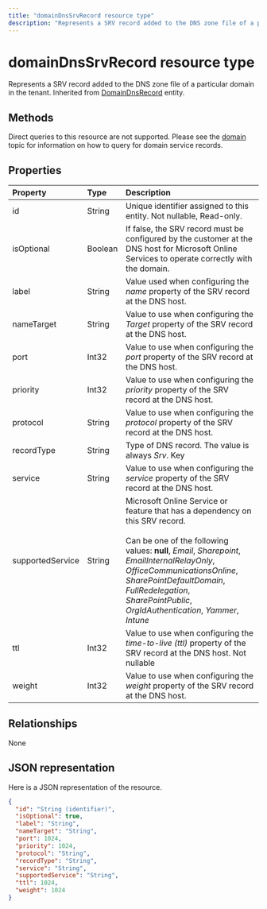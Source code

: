 ---title: "domainDnsSrvRecord resource type"description: "Represents a SRV record added to the DNS zone file of a particular domain in the tenant. Inherited from DomainDnsRecord entity."---# domainDnsSrvRecord resource type

Represents a SRV record added to the DNS zone file of a particular domain in the tenant. Inherited from [DomainDnsRecord](domaindnsrecord.md) entity.

## Methods
Direct queries to this resource are not supported. Please see the [domain](domain.md) topic for information on how to query for domain service records.

## Properties
| Property	   | Type	|Description|
|:---------------|:--------|:----------|
|id|String| Unique identifier assigned to this entity. Not nullable, Read-only.|
|isOptional|Boolean| If false, the SRV record must be configured by the customer at the DNS host for Microsoft Online Services to operate correctly with the domain. |
|label|String| Value used when configuring the *name* property of the SRV record at the DNS host. |
|nameTarget|String| Value to use when configuring the *Target* property of the SRV record at the DNS host. |
|port|Int32| Value to use when configuring the *port* property of the SRV record at the DNS host. |
|priority|Int32| Value to use when configuring the *priority* property of the SRV record at the DNS host. |
|protocol|String| Value to use when configuring the *protocol* property of the SRV record at the DNS host. |
|recordType|String|  Type of DNS record. The value is always *Srv*. Key |
|service|String| Value to use when configuring the *service* property of the SRV record at the DNS host. |
|supportedService|String| Microsoft Online Service or feature that has a dependency on this SRV record.</br></br>Can be one of the following values: **null**, *Email*, *Sharepoint*, *EmailInternalRelayOnly*, *OfficeCommunicationsOnline*, *SharePointDefaultDomain*, *FullRedelegation*, *SharePointPublic*, *OrgIdAuthentication*, *Yammer*, *Intune* |
|ttl|Int32| Value to use when configuring the *time-to-live (ttl)* property of the SRV record at the DNS host. Not nullable |
|weight|Int32| Value to use when configuring the *weight* property of the SRV record at the DNS host. |

## Relationships
None


## JSON representation
Here is a JSON representation of the resource.

<!-- {
  "blockType": "resource",
  "baseType": "microsoft.graph.domainDnsRecord",
  "optionalProperties": [

  ],
  "@odata.type": "microsoft.graph.domainDnsSrvRecord"
}-->

```json
{
  "id": "String (identifier)",
  "isOptional": true,
  "label": "String",
  "nameTarget": "String",
  "port": 1024,
  "priority": 1024,
  "protocol": "String",
  "recordType": "String",
  "service": "String",
  "supportedService": "String",
  "ttl": 1024,
  "weight": 1024
}

```

<!-- uuid: 8fcb5dbc-d5aa-4681-8e31-b001d5168d79
2015-10-25 14:57:30 UTC -->
<!-- {
  "type": "#page.annotation",
  "description": "domainDnsSrvRecord resource",
  "keywords": "",
  "section": "documentation",
  "tocPath": ""
}-->